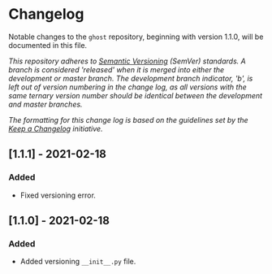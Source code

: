 # Changelog
Notable changes to the `ghost` repository, beginning with version 1.1.0, will be documented in this file.

*This repository adheres to [Semantic Versioning](https://semver.org/spec/v2.0.0.html) (SemVer) standards. A branch is considered 'released' when it is merged into either the development or master branch. The development branch indicator, 'b', is left out of version numbering in the change log, as all versions with the same ternary version number should be identical between the development and master branches.*

*The formatting for this change log is based on the guidelines set by the [Keep a Changelog](https://keepachangelog.com/en/1.0.0/) initiative.*


## [1.1.1] - 2021-02-18
### Added
- Fixed versioning error.


## [1.1.0] - 2021-02-18
### Added
- Added versioning `__init__.py` file.
